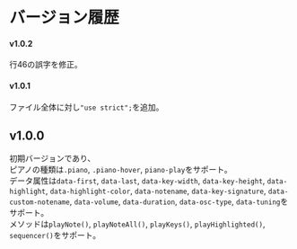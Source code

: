 # バージョン履歴

#### v1.0.2
行46の誤字を修正。

#### v1.0.1
ファイル全体に対し`"use strict";`を追加。

## v1.0.0
初期バージョンであり、  
ピアノの種類は`.piano`, `.piano-hover`, `piano-play`をサポート。  
データ属性は`data-first`, `data-last`, `data-key-width`, `data-key-height`, `data-highlight`, `data-highlight-color`, `data-notename`, `data-key-signature`, `data-custom-notename`, `data-volume`, `data-duration`, `data-osc-type`, `data-tuning`をサポート。  
メソッドは`playNote()`, `playNoteAll()`, `playKeys()`, `playHighlighted()`, `sequencer()`をサポート。
